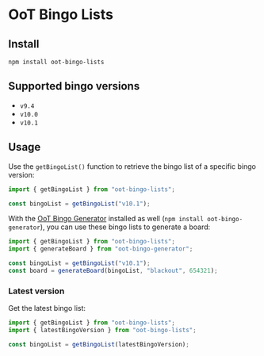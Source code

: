 # OoT Bingo Lists

## Install

```
npm install oot-bingo-lists
```

## Supported bingo versions

* `v9.4`
* `v10.0`
* `v10.1`

## Usage

Use the `getBingoList()` function to retrieve the bingo list of a specific bingo version:

```ts
import { getBingoList } from "oot-bingo-lists";

const bingoList = getBingoList("v10.1");
```

With the [OoT Bingo Generator](https://github.com/xwmtp/oot-bingo-generator) installed as
well (`npm install oot-bingo-generator`), you can use these bingo lists to generate a board:

```ts
import { getBingoList } from "oot-bingo-lists";
import { generateBoard } from "oot-bingo-generator";

const bingoList = getBingoList("v10.1");
const board = generateBoard(bingoList, "blackout", 654321);
```

### Latest version

Get the latest bingo list:

```ts
import { getBingoList } from "oot-bingo-lists";
import { latestBingoVersion } from "oot-bingo-lists";

const bingoList = getBingoList(latestBingoVersion);
```

